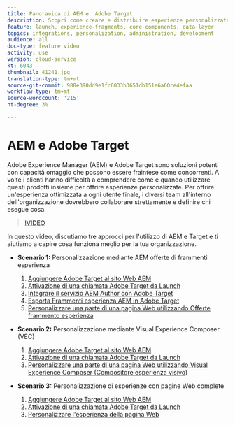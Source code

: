 ```yaml
---
title: Panoramica di AEM e  Adobe Target
description: Scopri come creare e distribuire esperienze personalizzate utilizzando Adobe Experience Manager come Cloud Service e  Adobe Target.
feature: launch, experience-fragments, core-components, data-layer
topics: integrations, personalization, administration, development
audience: all
doc-type: feature video
activity: use
version: cloud-service
kt: 6043
thumbnail: 41241.jpg
translation-type: tm+mt
source-git-commit: 988e390dd9e1fc6033b3651db151e6a60ce4efaa
workflow-type: tm+mt
source-wordcount: '215'
ht-degree: 3%

---
```



# AEM e  Adobe Target

Adobe Experience Manager (AEM) e  Adobe Target sono soluzioni potenti con capacità omaggio che possono essere fraintese come concorrenti. A volte i clienti hanno difficoltà a comprendere come e quando utilizzare questi prodotti insieme per offrire esperienze personalizzate. Per offrire un&#39;esperienza ottimizzata a ogni utente finale, i diversi team all&#39;interno dell&#39;organizzazione dovrebbero collaborare strettamente e definire chi esegue cosa.

>[!VIDEO](https://video.tv.adobe.com/v/41241?quality=12&learn=on)

In questo video, discutiamo tre approcci per l&#39;utilizzo di AEM e Target e ti aiutiamo a capire cosa funziona meglio per la tua organizzazione.

* __Scenario 1:__ Personalizzazione mediante AEM offerte di frammenti esperienza

   1. [Aggiungere  Adobe Target al sito Web AEM](./add-target-launch-extension.md)
   1. [Attivazione di una chiamata Adobe Target  da Launch](./load-and-fire-target.md)
   1. [Integrare il servizio AEM Author con  Adobe Target](./setup-aem-target-cloud-service.md)
   1. [Esporta Frammenti esperienza AEM in Adobe Target](./export-experience-fragment-target.md)
   1. [Personalizzare una parte di una pagina Web utilizzando Offerte frammento esperienza](./create-target-activity.md)

* __Scenario 2:__ Personalizzazione mediante Visual Experience Composer (VEC)

   1. [Aggiungere  Adobe Target al sito Web AEM](./add-target-launch-extension.md)
   1. [Attivazione di una chiamata Adobe Target  da Launch](./load-and-fire-target.md)
   1. [Personalizzare una parte di una pagina Web utilizzando Visual Experience Composer (Compositore esperienza visivo)](./personalization-using-vec.md)

* __Scenario 3:__ Personalizzazione di esperienze con pagine Web complete

   1. [Aggiungere  Adobe Target al sito Web AEM](./add-target-launch-extension.md)
   1. [Attivazione di una chiamata Adobe Target  da Launch](./load-and-fire-target.md)
   1. [Personalizzare l&#39;esperienza della pagina Web](./personalization-web-page.md)


